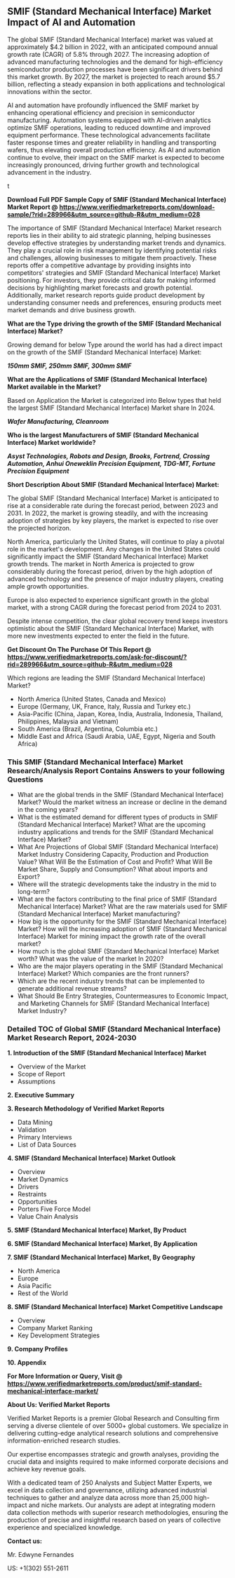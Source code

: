 <h2>SMIF (Standard Mechanical Interface) Market Impact of AI and Automation</h2><p>The global SMIF (Standard Mechanical Interface) market was valued at approximately $4.2 billion in 2022, with an anticipated compound annual growth rate (CAGR) of 5.8% through 2027. The increasing adoption of advanced manufacturing technologies and the demand for high-efficiency semiconductor production processes have been significant drivers behind this market growth. By 2027, the market is projected to reach around $5.7 billion, reflecting a steady expansion in both applications and technological innovations within the sector.</p><p>AI and automation have profoundly influenced the SMIF market by enhancing operational efficiency and precision in semiconductor manufacturing. Automation systems equipped with AI-driven analytics optimize SMIF operations, leading to reduced downtime and improved equipment performance. These technological advancements facilitate faster response times and greater reliability in handling and transporting wafers, thus elevating overall production efficiency. As AI and automation continue to evolve, their impact on the SMIF market is expected to become increasingly pronounced, driving further growth and technological advancement in the industry.</p>t</p><p id="" class=""><strong>Download Full PDF Sample Copy of SMIF (Standard Mechanical Interface) Market Report @ <a href="https://www.verifiedmarketreports.com/download-sample/?rid=289966&utm_source=github-R&utm_medium=028" target="_blank">https://www.verifiedmarketreports.com/download-sample/?rid=289966&utm_source=github-R&utm_medium=028</a></strong></p><p>The importance of&nbsp;SMIF (Standard Mechanical Interface) Market research reports lies in their ability to aid strategic planning, helping businesses develop effective strategies by understanding market trends and dynamics. They play a crucial role in risk management by identifying potential risks and challenges, allowing businesses to mitigate them proactively. These reports offer a competitive advantage by providing insights into competitors' strategies and SMIF (Standard Mechanical Interface) Market positioning. For investors, they provide critical data for making informed decisions by highlighting market forecasts and growth potential. Additionally, market research reports guide product development by understanding consumer needs and preferences, ensuring products meet market demands and drive business growth.</p><p><strong>What are the&nbsp;Type driving the growth of the SMIF (Standard Mechanical Interface) Market?</strong></p><p id="" class="">Growing demand for below Type around the world has had a direct impact on the growth of the SMIF (Standard Mechanical Interface) Market:</p><em><strong>150mm SMIF, 250mm SMIF, 300mm SMIF</strong></em></p><strong>What are the&nbsp;Applications&nbsp;of SMIF (Standard Mechanical Interface) Market available in the Market?</strong></p><p id="" class="">Based on Application the Market is categorized into Below types that held the largest SMIF (Standard Mechanical Interface) Market share In 2024.</p><em><strong>Wafer Manufacturing, Cleanroom</strong></em></p><strong>Who is the largest Manufacturers of SMIF (Standard Mechanical Interface) Market worldwide?</strong></p><p><em><strong>Asyst Technologies, Robots and Design, Brooks, Fortrend, Crossing Automation, Anhui Oneweklin Precision Equipment, TDG-MT, Fortune Precision Equipment</strong></em></p><p id="" class=""><strong>Short Description About SMIF (Standard Mechanical Interface) Market:</strong></p><p>The global SMIF (Standard Mechanical Interface) Market is anticipated to rise at a considerable rate during the forecast period, between 2023 and 2031. In 2022, the market is growing steadily, and with the increasing adoption of strategies by key players, the market is expected to rise over the projected horizon.</p><p>North America, particularly the United States, will continue to play a pivotal role in the market's development. Any changes in the United States could significantly impact the SMIF (Standard Mechanical Interface) Market growth trends. The market in North America is projected to grow considerably during the forecast period, driven by the high adoption of advanced technology and the presence of major industry players, creating ample growth opportunities.</p><p>Europe is also expected to experience significant growth in the global market, with a strong CAGR during the forecast period from 2024 to 2031.</p><p>Despite intense competition, the clear global recovery trend keeps investors optimistic about the SMIF (Standard Mechanical Interface) Market, with more new investments expected to enter the field in the future.</p><p id="" class=""><strong>Get Discount On The Purchase Of This Report @ <a href="https://www.verifiedmarketreports.com/ask-for-discount/?rid=289966&utm_source=github-R&utm_medium=028" target="_blank">https://www.verifiedmarketreports.com/ask-for-discount/?rid=289966&utm_source=github-R&utm_medium=028</a></strong></p>Which regions are leading the SMIF (Standard Mechanical Interface) Market?</p><ul><li>North America (United States, Canada and Mexico)</li><li>Europe (Germany, UK, France, Italy, Russia and Turkey etc.)</li><li>Asia-Pacific (China, Japan, Korea, India, Australia, Indonesia, Thailand, Philippines, Malaysia and Vietnam)</li><li>South America (Brazil, Argentina, Columbia etc.)</li><li>Middle East and Africa (Saudi Arabia, UAE, Egypt, Nigeria and South Africa)</li></ul><h3 id="" class="">This SMIF (Standard Mechanical Interface) Market Research/Analysis Report Contains Answers to your following Questions</h3><ul><li>What are the global trends in the SMIF (Standard Mechanical Interface) Market? Would the market witness an increase or decline in the demand in the coming years?</li><li>What is the estimated demand for different types of products in SMIF (Standard Mechanical Interface) Market? What are the upcoming industry applications and trends for the SMIF (Standard Mechanical Interface) Market?</li><li>What Are Projections of Global SMIF (Standard Mechanical Interface) Market Industry Considering Capacity, Production and Production Value? What Will Be the Estimation of Cost and Profit? What Will Be Market Share, Supply and Consumption? What about imports and Export?</li><li>Where will the strategic developments take the industry in the mid to long-term?</li><li>What are the factors contributing to the final price of SMIF (Standard Mechanical Interface) Market? What are the raw materials used for SMIF (Standard Mechanical Interface) Market manufacturing?</li><li>How big is the opportunity for the SMIF (Standard Mechanical Interface) Market? How will the increasing adoption of SMIF (Standard Mechanical Interface) Market for mining impact the growth rate of the overall market?</li><li>How much is the global SMIF (Standard Mechanical Interface) Market worth? What was the value of the market In 2020?</li><li>Who are the major players operating in the SMIF (Standard Mechanical Interface) Market? Which companies are the front runners?</li><li>Which are the recent industry trends that can be implemented to generate additional revenue streams?</li><li>What Should Be Entry Strategies, Countermeasures to Economic Impact, and Marketing Channels for SMIF (Standard Mechanical Interface) Market Industry?</li></ul><h3 id="" class="">Detailed TOC of Global SMIF (Standard Mechanical Interface) Market Research Report, 2024-2030</h3><p id="" class=""><strong>1. Introduction of the SMIF (Standard Mechanical Interface) Market</strong></p><ul><li>Overview of the Market</li><li>Scope of Report</li><li>Assumptions</li></ul><p id="" class=""><strong>2. Executive Summary</strong></p><p id="" class=""><strong>3. Research Methodology of Verified Market Reports</strong></p><ul><li>Data Mining</li><li>Validation</li><li>Primary Interviews</li><li>List of Data Sources</li></ul><p id="" class=""><strong>4. SMIF (Standard Mechanical Interface) Market Outlook</strong></p><ul><li>Overview</li><li>Market Dynamics</li><li>Drivers</li><li>Restraints</li><li>Opportunities</li><li>Porters Five Force Model</li><li>Value Chain Analysis</li></ul><p id="" class=""><strong>5. SMIF (Standard Mechanical Interface) Market, By Product</strong></p><p id="" class=""><strong>6. SMIF (Standard Mechanical Interface) Market, By Application</strong></p><p id="" class=""><strong>7. SMIF (Standard Mechanical Interface) Market, By Geography</strong></p><ul><li>North America</li><li>Europe</li><li>Asia Pacific</li><li>Rest of the World</li></ul><p id="" class=""><strong>8. SMIF (Standard Mechanical Interface) Market Competitive Landscape</strong></p><ul><li>Overview</li><li>Company Market Ranking</li><li>Key Development Strategies</li></ul><p id="" class=""><strong>9. Company Profiles</strong></p><p id="" class=""><strong>10. Appendix</strong></p><p id="" class=""><strong>For More Information or Query, Visit @ <a href="https://www.verifiedmarketreports.com/product/smif-standard-mechanical-interface-market/" target="_blank">https://www.verifiedmarketreports.com/product/smif-standard-mechanical-interface-market/</a></strong></p><p id="" class=""><strong>About Us: Verified Market Reports</strong></p><p id="" class="">Verified Market Reports is a premier Global Research and Consulting firm serving a diverse clientele of over 5000+ global customers. We specialize in delivering cutting-edge analytical research solutions and comprehensive information-enriched research studies.</p><p id="" class="">Our expertise encompasses strategic and growth analyses, providing the crucial data and insights required to make informed corporate decisions and achieve key revenue goals.</p><p id="" class="">With a dedicated team of 250 Analysts and Subject Matter Experts, we excel in data collection and governance, utilizing advanced industrial techniques to gather and analyze data across more than 25,000 high-impact and niche markets. Our analysts are adept at integrating modern data collection methods with superior research methodologies, ensuring the production of precise and insightful research based on years of collective experience and specialized knowledge.</p><p id="" class=""><strong>Contact us:</strong></p><p id="" class="">Mr. Edwyne Fernandes</p><p id="" class="">US: +1(302) 551-2611</p>